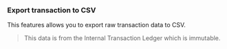 ### Export transaction to CSV

This features allows you to export raw transaction data to CSV.

> This data is from the Internal Transaction Ledger which is immutable. 
